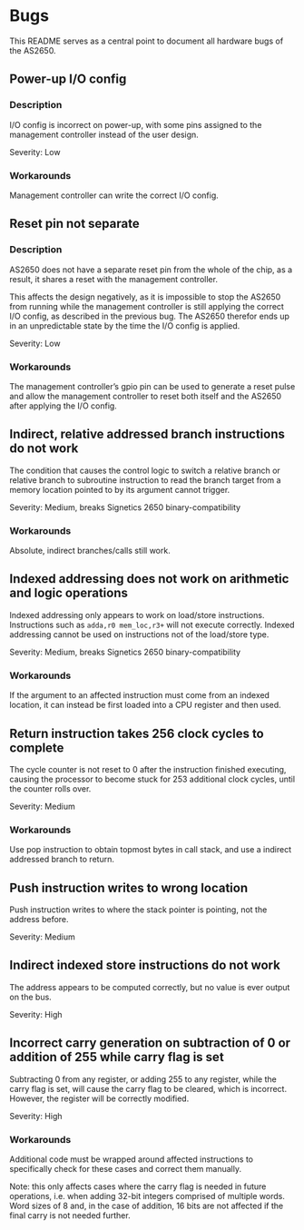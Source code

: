 # Bugs
This README serves as a central point to document all hardware bugs of the AS2650.

## Power-up I/O config
### Description
I/O config is incorrect on power-up, with some pins assigned to the management controller instead of the user design.

Severity: Low
### Workarounds
Management controller can write the correct I/O config.

## Reset pin not separate
### Description
AS2650 does not have a separate reset pin from the whole of the chip, as a result, it shares a reset with the management controller.

This affects the design negatively, as it is impossible to stop the AS2650 from running while the management controller is still applying the correct I/O config, as described in the previous bug. The AS2650 therefor ends up in an unpredictable state by the time the I/O config is applied.

Severity: Low
### Workarounds
The management controller’s gpio pin can be used to generate a reset pulse and allow the management controller to reset both itself and the AS2650 after applying the I/O config.

## Indirect, relative addressed branch instructions do not work
The condition that causes the control logic to switch a relative branch or relative branch to subroutine instruction to read the branch target from a memory location pointed to by its argument cannot trigger.

Severity: Medium, breaks Signetics 2650 binary-compatibility
### Workarounds
Absolute, indirect branches/calls still work.

## Indexed addressing does not work on arithmetic and logic operations
Indexed addressing only appears to work on load/store instructions. Instructions such as `adda,r0 mem_loc,r3+` will not execute correctly. Indexed addressing cannot be used on instructions not of the load/store type.

Severity: Medium, breaks Signetics 2650 binary-compatibility
### Workarounds
If the argument to an affected instruction must come from an indexed location, it can instead be first loaded into a CPU register and then used.

## Return instruction takes 256 clock cycles to complete
The cycle counter is not reset to 0 after the instruction finished executing, causing the processor to become stuck for 253 additional clock cycles, until the counter rolls over.

Severity: Medium
### Workarounds
Use pop instruction to obtain topmost bytes in call stack, and use a indirect addressed branch to return.

## Push instruction writes to wrong location
Push instruction writes to where the stack pointer is pointing, not the address before.

Severity: Medium

## Indirect indexed store instructions do not work
The address appears to be computed correctly, but no value is ever output on the bus.

Severity: High

## Incorrect carry generation on subtraction of 0 or addition of 255 while carry flag is set
Subtracting 0 from any register, or adding 255 to any register, while the carry flag is set, will cause the carry flag to be cleared, which is incorrect. However, the register will be correctly modified.

Severity: High
### Workarounds
Additional code must be wrapped around affected instructions to specifically check for these cases and correct them manually.

Note: this only affects cases where the carry flag is needed in future operations, i.e. when adding 32-bit integers comprised of multiple words. Word sizes of 8 and, in the case of addition, 16 bits are not affected if the final carry is not needed further.
